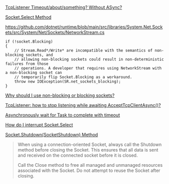 [TcpListener Timeout/about/something? Without ASync?](https://stackoverflow.com/questions/3313313/tcplistener-timeout-about-something-without-async)

[Socket.Select Method](https://learn.microsoft.com/en-us/dotnet/api/system.net.sockets.socket.select?view=net-6.0)

https://github.com/dotnet/runtime/blob/main/src/libraries/System.Net.Sockets/src/System/Net/Sockets/NetworkStream.cs

```
if (!socket.Blocking)
{
    // Stream.Read*/Write* are incompatible with the semantics of non-blocking sockets, and
    // allowing non-blocking sockets could result in non-deterministic failures from those
    // operations. A developer that requires using NetworkStream with a non-blocking socket can
    // temporarily flip Socket.Blocking as a workaround.
    throw new IOException(SR.net_sockets_blocking);
}
```

[Why should I use non-blocking or blocking sockets?](https://stackoverflow.com/questions/10654286/why-should-i-use-non-blocking-or-blocking-sockets)

[TcpListener: how to stop listening while awaiting AcceptTcpClientAsync()?](https://stackoverflow.com/questions/19220957/tcplistener-how-to-stop-listening-while-awaiting-accepttcpclientasync)

[Asynchronously wait for Task<T> to complete with timeout](https://stackoverflow.com/questions/4238345/asynchronously-wait-for-taskt-to-complete-with-timeout)

[How do I interrupt Socket.Select](https://stackoverflow.com/questions/26290117/how-do-i-interrupt-socket-select)

[Socket.Shutdown(SocketShutdown) Method](https://learn.microsoft.com/en-us/dotnet/api/system.net.sockets.socket.shutdown?view=net-6.0)

> When using a connection-oriented Socket, always call the Shutdown method before closing the Socket. This ensures that all data is sent and received on the connected socket before it is closed.
>
> Call the Close method to free all managed and unmanaged resources associated with the Socket. Do not attempt to reuse the Socket after closing.
